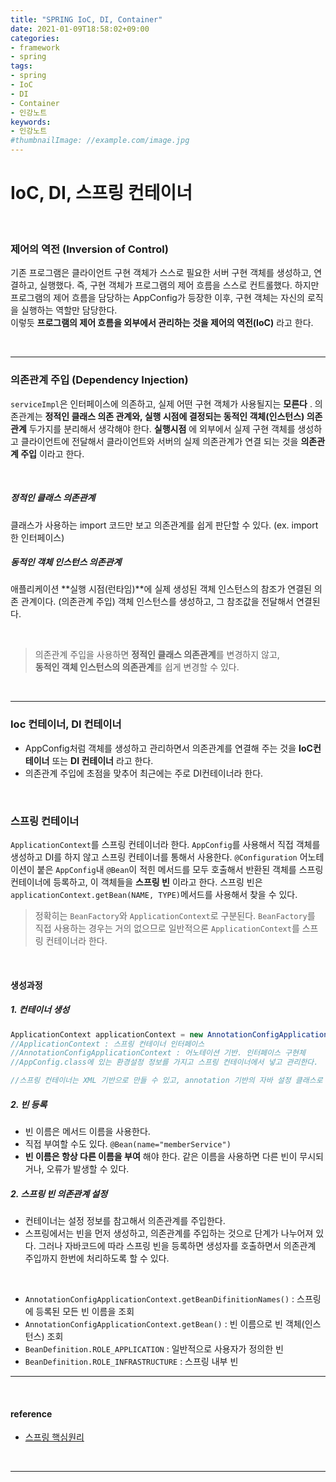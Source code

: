 ```yaml
---
title: "SPRING IoC, DI, Container"
date: 2021-01-09T18:58:02+09:00
categories:
- framework
- spring
tags:
- spring
- IoC
- DI
- Container
- 인강노트
keywords:
- 인강노트
#thumbnailImage: //example.com/image.jpg
---
```


<!--more-->
# IoC, DI, 스프링 컨테이너

&nbsp;

### 제어의 역전 (Inversion of Control)
기존 프로그램은 클라이언트 구현 객체가 스스로 필요한 서버 구현 객체를 생성하고, 연결하고, 실행했다. 즉, 구현 객체가 프로그램의 제어 흐름을 스스로 컨트롤했다. 하지만 프로그램의 제어 흐름을 담당하는 AppConfig가 등장한 이후, 구현 객체는 자신의 로직을 실행하는 역할만 담당한다.   
이렇듯 **프로그램의 제어 흐름을 외부에서 관리하는 것을 제어의 역전(IoC)** 라고 한다.

&nbsp;

-----


### 의존관계 주입 (Dependency Injection)
`serviceImpl`은 인터페이스에 의존하고, 실제 어떤 구현 객체가 사용될지는 **모른다** . 의존관계는 **정적인 클래스 의존 관계와, 실행 시점에 결정되는 동적인 객체(인스턴스) 의존관계** 두가지를 분리해서 생각해야 한다. **실행시점** 에 외부에서 실제 구현 객체를 생성하고 클라이언트에 전달해서 클라이언트와 서버의 실제 의존관계가 연결 되는 것을 **의존관계 주입** 이라고 한다. 

&nbsp;

##### 정적인 클래스 의존관계
클래스가 사용하는 import 코드만 보고 의존관계를 쉽게 판단할 수 있다. (ex. import한 인터페이스) 

##### 동적인 객체 인스턴스 의존관계
애플리케이션 **실행 시점(런타임)**에 실제 생성된 객체 인스턴스의 참조가 연결된 의존 관계이다. (의존관계 주입) 객체 인스턴스를 생성하고, 그 참조값을 전달해서 연결된다.

&nbsp;

> 의존관계 주입을 사용하면 **정적인 클래스 의존관계**를 변경하지 않고,    
> **동적인 객체 인스턴스의 의존관계**를 쉽게 변경할 수 있다.


&nbsp;

-----

### Ioc 컨테이너, DI 컨테이너
- AppConfig처럼 객체를 생성하고 관리하면서 의존관계를 연결해 주는 것을 **IoC컨테이너** 또는 **DI 컨테이너** 라고 한다.
- 의존관계 주입에 초점을 맞추어 최근에는 주로 DI컨테이너라 한다.

&nbsp;


### 스프링 컨테이너
`ApplicationContext`를 스프링 컨테이너라 한다. `AppConfig`를 사용해서 직접 객체를 생성하고 DI를 하지 않고 스프링 컨테이너를 통해서 사용한다. `@Configuration` 어노테이션이 붙은 `AppConfig`내 `@Bean`이 적힌 메서드를 모두 호출해서 반환된 객체를 스프링 컨테이너에 등록하고, 이 객체들을 **스프링 빈** 이라고 한다. 스프링 빈은 `applicationContext.getBean(NAME, TYPE)`메서드를 사용해서 찾을 수 있다. 

> 정확히는 `BeanFactory`와 `ApplicationContext`로 구분된다. `BeanFactory`를 직접 사용하는 경우는 거의 없으므로 일반적으론 `ApplicationContext`를 스프링 컨테이너라 한다.

&nbsp;

#### 생성과정

##### 1. 컨테이너 생성

```java
ApplicationContext applicationContext = new AnnotationConfigApplicationContext(AppConfig.class);
//ApplicationContext : 스프링 컨테이너 인터페이스
//AnnotationConfigApplicationContext : 어노테이션 기반. 인터페이스 구현체
//AppConfig.class에 있는 환경설정 정보를 가지고 스프링 컨테이너에서 넣고 관리한다.

//스프링 컨테이너는 XML 기반으로 만들 수 있고, annotation 기반의 자바 설정 클래스로 만들 수 있다.
```

##### 2. 빈 등록
- 빈 이름은 메서드 이름을 사용한다.
- 직접 부여할 수도 있다. `@Bean(name="memberService")`
- **빈 이름은 항상 다른 이름을 부여** 해야 한다. 같은 이름을 사용하면 다른 빈이 무시되거나, 오류가 발생할 수 있다.


##### 2. 스프링 빈 의존관계 설정
- 컨테이너는 설정 정보를 참고해서 의존관계를 주입한다.
- 스프링에서는 빈을 먼저 생성하고, 의존관계를 주입하는 것으로 단계가 나누어져 있다. 그러나 자바코드에 따라 스프링 빈을 등록하면 생성자를 호출하면서 의존관계 주입까지 한번에 처리하도록 할 수 있다.

&nbsp;



- `AnnotationConfigApplicationContext.getBeanDifinitionNames()` : 스프링에 등록된 모든 빈 이름을 조회
- `AnnotationConfigApplicationContext.getBean()` : 빈 이름으로 빈 객체(인스턴스) 조회
- `BeanDefinition.ROLE_APPLICATION` : 일반적으로 사용자가 정의한 빈
- `BeanDefinition.ROLE_INFRASTRUCTURE` : 스프링 내부 빈

-----


&nbsp;

#### reference
- [스프링 핵심원리](https://www.inflearn.com/course/%EC%8A%A4%ED%94%84%EB%A7%81-%ED%95%B5%EC%8B%AC-%EC%9B%90%EB%A6%AC-%EA%B8%B0%EB%B3%B8%ED%8E%B8/dashboard)

&nbsp;

-----